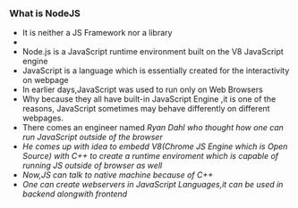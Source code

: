 <h3>What is NodeJS</h3>
<ul>
<li>It is neither a JS Framework nor a library<li>
<li>Node.js is a JavaScript runtime environment built on the V8 JavaScript engine</li>
<li>JavaScript is a language which is essentially created for the interactivity on webpage</li>
<li>In earlier days,JavaScript was used to run only on Web Browsers</li>
<li>Why because they all have built-in JavaScript Engine ,it is one of the reasons, JavaScript sometimes may behave differently on different webpages.</li>
<li>There comes an engineer named <i>Ryan Dahl<i> who thought how one can run JavaScript outside of the browser</li>
<li>He comes up with idea to embedd V8(Chrome JS Engine which is Open Source) with C++ to create a runtime enviroment which is capable of running JS outside of browser as well</li>
<li>Now,JS can talk to native machine because of C++</li>
<li>One can create webservers in JavaScript Languages,it can be used in backend alongwith frontend</li>
